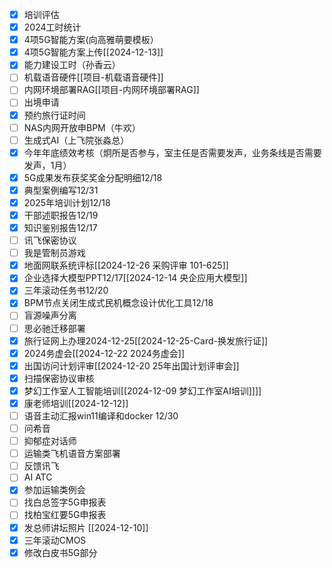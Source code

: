 - [x] 培训评估
- [x] 2024工时统计
- [x] 4项5G智能方案(向高雅萌要模板）
- [x] 4项5G智能方案上传[[2024-12-13]]
- [x] 能力建设工时（孙香云）
- [ ] 机载语音硬件[[项目-机载语音硬件]]
- [ ] 内网环境部署RAG[[项目-内网环境部署RAG]]
- [ ] 出境申请
- [x] 预约旅行证时间
- [ ] NAS内网开放申BPM（牛欢）
- [ ] 生成式AI（上飞院张淼总）
- [x] 今年年底绩效考核（炯所是否参与，室主任是否需要发声，业务条线是否需要发声，1月）
- [x] 5G成果发布获奖奖金分配明细12/18
- [x] 典型案例编写12/31
- [x] 2025年培训计划12/18
- [x] 干部述职报告12/19
- [x] 知识鉴别报告12/17
- [ ] 讯飞保密协议
- [ ] 我是管制员游戏
- [x] 地面网联系统评标[[2024-12-26 采购评审 101-625]]
- [x] 企业选择大模型PPT12/17[[2024-12-14 央企应用大模型]]
- [x] 三年滚动任务书12/20
- [x] BPM节点关闭生成式民机概念设计优化工具12/18
- [ ] 盲源噪声分离
- [ ] 思必驰迁移部署
- [x] 旅行证网上办理2024-12-25[[2024-12-25-Card-换发旅行证]]
- [x] 2024务虚会[[2024-12-22 2024务虚会]]
- [x] 出国访问计划评审[[2024-12-20 25年出国计划评审会]]
- [x] 扫描保密协议审核
- [x] 梦幻工作室人工智能培训[[2024-12-09 梦幻工作室AI培训]]]]
- [x] 康老师培训[[2024-12-12]]
- [ ] 语音主动汇报win11编译和docker  12/30
- [ ] 问希音
- [ ] 抑郁症对话师
- [ ] 运输类飞机语音方案部署
- [ ] 反馈讯飞
- [ ] AI ATC
- [x] 参加运输类例会
- [ ] 找白总签字5G申报表
- [ ] 找柏宝红要5G申报表
- [x] 发总师讲坛照片 [[2024-12-10]]
- [x] 三年滚动CMOS
- [x] 修改白皮书5G部分
